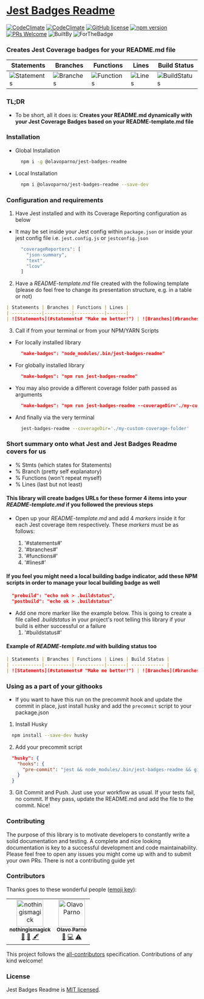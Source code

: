 # [Jest Badges Readme](https://www.npmjs.com/package/@olavoparno/jest-badges-readme)

[![CodeClimate](https://img.shields.io/codeclimate/maintainability/olavoparno/jest-badges-readme.svg)](https://codeclimate.com/github/olavoparno/jest-badges-readme) [![CodeClimate](https://img.shields.io/codeclimate/maintainability-percentage/olavoparno/jest-badges-readme.svg)](https://codeclimate.com/github/olavoparno/jest-badges-readme)  [![GitHub license](https://img.shields.io/badge/license-MIT-blue.svg)](https://github.com/olavoparno/jest-badges-readme/blob/master/LICENSE) [![npm version](https://img.shields.io/npm/v/@olavoparno/jest-badges-readme.svg?style=flat)](https://www.npmjs.com/package/@olavoparno/jest-badges-readme) [![PRs Welcome](https://img.shields.io/badge/PRs-welcome-brightgreen.svg)]() ![BuiltBy](https://img.shields.io/badge/TypeScript-Lovers-black.svg "img.shields.io") ![ForTheBadge](https://img.shields.io/badge/Using-Badges-red.svg "ForTheBadge")

### Creates Jest Coverage badges for your README.md file

| Statements | Branches | Functions | Lines | Build Status |
| -----------|----------|-----------|-------| ------------ |
| ![Statements](#statements# "Make me better!") | ![Branches](#branches# "Make me better!") | ![Functions](#functions# "Make me better!") | ![Lines](#lines# "Make me better!") | ![BuildStatus](#buildstatus# "Building Status") |

### TL;DR

- To be short, all it does is: **Creates your README.md dynamically with your Jest Coverage Badges based on your README-template.md file**

### Installation

- Global Installation
  ```bash
    npm i -g @olavoparno/jest-badges-readme
  ```

- Local Installation
  ```bash
    npm i @olavoparno/jest-badges-readme --save-dev
  ```

### Configuration and requirements

  1. Have Jest installed and with its Coverage Reporting configuration as below
  
  - It may be set inside your Jest config within `package.json` or inside your jest config file i.e. `jest.config.js` or `jestconfig.json`

    ```js
      "coverageReporters": [
        "json-summary",
        "text",
        "lcov"
      ]
    ```
  
  2. Have a _*README-template.md*_ file created with the following template (please do feel free to change its presentation structure, e.g. in a table or not)

  ```md
  | Statements | Branches | Functions | Lines |
  | -----------|----------|-----------|-------|
  | ![Statements](#statements# "Make me better!") | ![Branches](#branches# "Make me better!") | ![Functions](#functions# "Make me better!") | ![Lines](#lines# "Make me better!") |
  ```

  3. Call if from your terminal or from your NPM/YARN Scripts
 
  - For locally installed library

    ```json
      "make-badges": "node_modules/.bin/jest-badges-readme"
    ```

  - For globally installed library

    ```json
      "make-badges": "npm run jest-badges-readme"
    ```

  - You may also provide a different coverage folder path passed as arguments

    ```json
      "make-badges": "npm run jest-badges-readme --coverageDir='./my-custom-coverage-folder'"
    ```

  - And finally via the very terminal

    ```bash
      jest-badges-readme --coverageDir='./my-custom-coverage-folder'
    ```

### Short summary onto what Jest and Jest Badges Readme covers for us

  - % Stmts (which states for Statements)
  - % Branch (pretty self explanatory)
  - % Functions (won't repeat myself)
  - % Lines (last but not least)

#### This library will create badges URLs for these former 4 items into your _*README-template.md*_ if you followed the previous steps

  - Open up your _*README-template.md*_ and add 4 _*markers*_ inside it for each Jest coverage item respectively. These _*markers*_ must be as follows:

    1. '#statements#'
    2. '#branches#'
    3. '#functions#'
    4. '#lines#'

#### If you feel you might need a local building badge indicator, add these NPM scripts in order to manage your local building badge as well

  ```json
    "prebuild": "echo nok > .buildstatus",
    "postbuild": "echo ok > .buildstatus"
  ```

  - Add one more marker like the example below. This is going to create a file called _*.buildstatus*_ in your project's root telling this library if your build is either successful or a failure
    1. '#buildstatus#'
  
#### Example of _*README-template.md*_ with building status too

  ```md
  | Statements | Branches | Functions | Lines | Build Status |
  | -----------|----------|-----------|-------| ------------ |
  | ![Statements](#statements# "Make me better!") | ![Branches](#branches# "Make me better!") | ![Functions](#functions# "Make me better!") | ![Lines](#lines# "Make me better!") | ![BuildStatus](#buildstatus# "Building Status") |
  ```

### Using as a part of your githooks
  
  - If you want to have this run on the precommit hook and update the commit in place, just install husky and add the `precommit` script to your package.json

  1. Install Husky
   
  ```bash
    npm install --save-dev husky 
  ```

  2. Add your precommit script
    
  ```json
    "husky": {
      "hooks": {
        "pre-commit": "jest && node_modules/.bin/jest-badges-readme && git add 'README.md'"
      }
    }
  ```

  3. Git Commit and Push. Just use your workflow as usual. If your tests fail, no commit. If they pass, update the README.md and add the file to the commit. Nice!

### Contributing

The purpose of this library is to motivate developers to constantly write a solid documentation and testing. A complete and nice looking documentation is key to a successful development and code maintainability.
Please feel free to open any issues you might come up with and to submit your own PRs. There is not a contributing guide yet

### Contributors

Thanks goes to these wonderful people ([emoji key](https://allcontributors.org/docs/en/emoji-key)):

<!-- ALL-CONTRIBUTORS-LIST:START - Do not remove or modify this section -->
<!-- prettier-ignore -->
<table><tr><td align="center"><a href="https://github.com/nothingismagick"><img src="https://avatars1.githubusercontent.com/u/35242872?v=4" width="70px;" alt="nothingismagick"/><br /><sub><b>nothingismagick</b></sub></a><br /><a href="#ideas-nothingismagick" title="Ideas, Planning, & Feedback">🤔</a> <a href="https://github.com/olavoparno/jest-badges-readme/issues?q=author%3Anothingismagick" title="Bug reports">🐛</a> <a href="#content-nothingismagick" title="Content">🖋</a></td><td align="center"><a href="https://olavoparno.github.io"><img src="https://avatars1.githubusercontent.com/u/7513162?v=4" width="70px;" alt="Olavo Parno"/><br /><sub><b>Olavo Parno</b></sub></a><br /><a href="#ideas-olavoparno" title="Ideas, Planning, & Feedback">🤔</a> <a href="https://github.com/olavoparno/jest-badges-readme/commits?author=olavoparno" title="Code">💻</a> <a href="https://github.com/olavoparno/jest-badges-readme/commits?author=olavoparno" title="Tests">⚠️</a></td></tr></table>

<!-- ALL-CONTRIBUTORS-LIST:END -->

This project follows the [all-contributors](https://github.com/all-contributors/all-contributors) specification. Contributions of any kind welcome!

### License

Jest Badges Readme is [MIT licensed](./LICENSE).


  